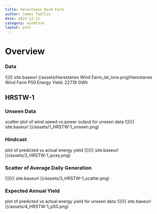 ```yaml
---
title: Harestanes Wind Farm
author: James Twallin
date: 2023-12-21
category: windfarm
layout: post
---
```

# Overview

### Data

![]({ site.baseurl }/assets/Harestanes Wind Farm_lat_lons.png)Harestanes Wind Farm P50 Energy Yield: 227.19 GWh

HRSTW-1
-------------
### Unseen Data 
scatter plot of wind speed vs power output for unseen data
![]({{ site.baseurl }}/assets/1_HRSTW-1_unseen.png)
### Hindcast 
plot of predicted vs actual energy yield
![]({{ site.baseurl }}/assets/2_HRSTW-1_pcey.png)
### Scatter of Average Daily Generation 

![]({{ site.baseurl }}/assets/3_HRSTW-1_scatter.png)
### Expected Annual Yield 
plot of predicted vs actual energy yield for unseen data
![]({{ site.baseurl }}/assets/4_HRSTW-1_p50.png)

